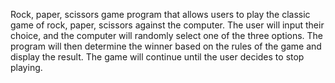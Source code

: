 Rock, paper, scissors game program that allows users to play the
classic game of rock, paper, scissors against the
computer. The user will input their choice, and the
computer will randomly select one of the three
options. The program will then determine the winner
based on the rules of the game and display the
result. The game will continue until the user decides
to stop playing.
